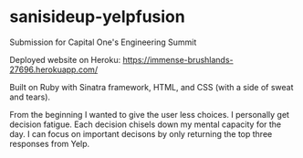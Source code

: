 # sanisideup-yelpfusion
Submission for Capital One's Engineering Summit

Deployed website on Heroku: https://immense-brushlands-27696.herokuapp.com/

Built on Ruby with Sinatra framework, HTML, and CSS (with a side of sweat and tears).

From the beginning I wanted to give the user less choices. I personally get decision fatigue. Each decision chisels down my mental capacity for the day. I can focus on important decisons by only returning the top three responses from Yelp.
